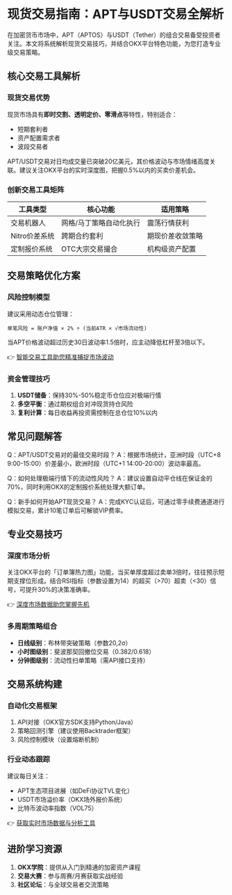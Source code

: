 # 现货交易指南：APT与USDT交易全解析

在加密货币市场中，APT（APTOS）与USDT（Tether）的组合交易备受投资者关注。本文将系统解析现货交易技巧，并结合OKX平台特色功能，为您打造专业级交易策略。

## 核心交易工具解析

### 现货交易优势
现货市场具有**即时交割、透明定价、零滑点**等特性，特别适合：
- 短期套利者
- 资产配置需求者
- 波段交易者

APT/USDT交易对日均成交量已突破20亿美元，其价格波动与市场情绪高度关联。建议关注OKX平台的实时深度图，把握0.5%以内的买卖价差机会。

### 创新交易工具矩阵
| 工具类型        | 核心功能                      | 适用策略                  |
|-----------------|-----------------------------|-------------------------|
| 交易机器人      | 网格/马丁策略自动化执行        | 震荡行情获利            |
| Nitro价差系统   | 跨期合约套利                 | 期现价差收敛策略        |
| 定制报价系统    | OTC大宗交易撮合              | 机构级资产配置          |

## 交易策略优化方案

### 风险控制模型
建议采用动态仓位管理：
```plaintext
单笔风险 = 账户净值 × 2% ÷ (当前ATR × √市场流动性)
```
当APT价格波动超过历史30日波动率1.5倍时，应主动降低杠杆至3倍以下。

👉 [智能交易工具助您精准捕捉市场波动](https://bit.ly/okx_welcome)

### 资金管理技巧
1. **USDT储备**：保持30%-50%稳定币仓位应对极端行情
2. **多空平衡**：通过期权组合对冲现货持仓风险
3. **复利计算**：每日收益再投资需控制在总仓位10%以内

## 常见问题解答

Q：APT/USDT交易对的最佳交易时段？
A：根据市场统计，亚洲时段（UTC+8 9:00-15:00）价差最小，欧洲时段（UTC+1 14:00-20:00）波动率最高。

Q：如何处理极端行情下的流动性风险？
A：建议设置自动平仓线在保证金的70%，同时利用OKX的定制报价系统处理大额订单。

Q：新手如何开始APT现货交易？
A：完成KYC认证后，可通过零手续费通道进行模拟交易，累计10笔订单后可解锁VIP费率。

## 专业交易技巧

### 深度市场分析
关注OKX平台的「订单簿热力图」功能，当买单厚度超过卖单3倍时，往往预示短期支撑位形成。结合RSI指标（参数设置为14）的超买（>70）超卖（<30）信号，可提升30%的决策准确率。

👉 [深度市场数据助您掌握先机](https://bit.ly/okx_welcome)

### 多周期策略组合
- **日线级别**：布林带突破策略（参数20,2σ）
- **小时图级别**：斐波那契回撤位交易（0.382/0.618）
- **分钟图级别**：流动性扫单策略（需API接口支持）

## 交易系统构建

### 自动化交易框架
1. API对接（OKX官方SDK支持Python/Java）
2. 策略回测引擎（建议使用Backtrader框架）
3. 风险控制模块（设置熔断机制）

### 行业动态跟踪
建议每日关注：
- APT生态项目进展（如DeFi协议TVL变化）
- USDT市场溢价率（OKX场外报价系统）
- 比特币波动率指数（VOL75）

👉 [获取实时市场数据与分析工具](https://bit.ly/okx_welcome)

## 进阶学习资源

1. **OKX学院**：提供从入门到精通的加密资产课程
2. **交易大赛**：参与周赛/月赛获取实战经验
3. **社区论坛**：与全球交易者交流策略
